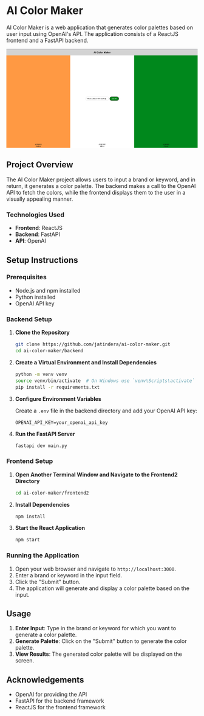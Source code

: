 # AI Color Maker

AI Color Maker is a web application that generates color palettes based on user input using OpenAI's API. The application consists of a ReactJS frontend and a FastAPI backend.

![India Flag Colors](./frontend2/public/output/India-Flag-Colors.png)

## Project Overview

The AI Color Maker project allows users to input a brand or keyword, and in return, it generates a color palette. The backend makes a call to the OpenAI API to fetch the colors, while the frontend displays them to the user in a visually appealing manner.

### Technologies Used

- **Frontend**: ReactJS
- **Backend**: FastAPI
- **API**: OpenAI

## Setup Instructions

### Prerequisites

- Node.js and npm installed
- Python installed
- OpenAI API key

### Backend Setup

1. **Clone the Repository**

   ```bash
   git clone https://github.com/jatindera/ai-color-maker.git
   cd ai-color-maker/backend
   ```

2. **Create a Virtual Environment and Install Dependencies**

   ```bash
   python -m venv venv
   source venv/bin/activate  # On Windows use `venv\Scripts\activate`
   pip install -r requirements.txt
   ```

3. **Configure Environment Variables**

   Create a `.env` file in the backend directory and add your OpenAI API key:

   ```plaintext
   OPENAI_API_KEY=your_openai_api_key
   ```

4. **Run the FastAPI Server**

   ```bash
   fastapi dev main.py
   ```

### Frontend Setup

1. **Open Another Terminal Window and Navigate to the Frontend2 Directory**

   ```bash
   cd ai-color-maker/frontend2
   ```

2. **Install Dependencies**

   ```bash
   npm install
   ```

3. **Start the React Application**

   ```bash
   npm start
   ```

### Running the Application

1. Open your web browser and navigate to `http://localhost:3000`.
2. Enter a brand or keyword in the input field.
3. Click the "Submit" button.
4. The application will generate and display a color palette based on the input.

## Usage

1. **Enter Input**: Type in the brand or keyword for which you want to generate a color palette.
2. **Generate Palette**: Click on the "Submit" button to generate the color palette.
3. **View Results**: The generated color palette will be displayed on the screen.


## Acknowledgements

- OpenAI for providing the API
- FastAPI for the backend framework
- ReactJS for the frontend framework
